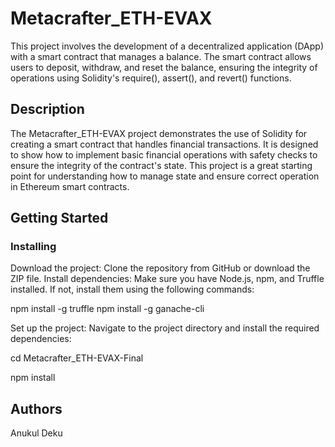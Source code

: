 # Metacrafter_ETH-EVAX

This project involves the development of a decentralized application (DApp) with a smart contract that manages a balance. The smart contract allows users to deposit, withdraw, and reset the balance, ensuring the integrity of operations using Solidity's require(), assert(), and revert() functions.

## Description

The Metacrafter_ETH-EVAX project demonstrates the use of Solidity for creating a smart contract that handles financial transactions. It is designed to show how to implement basic financial operations with safety checks to ensure the integrity of the contract's state. This project is a great starting point for understanding how to manage state and ensure correct operation in Ethereum smart contracts.

## Getting Started

### Installing
Download the project: Clone the repository from GitHub or download the ZIP file.
Install dependencies: Make sure you have Node.js, npm, and Truffle installed. If not, install them using the following commands:

npm install -g truffle
npm install -g ganache-cli


Set up the project: Navigate to the project directory and install the required dependencies:

cd Metacrafter_ETH-EVAX-Final


npm install


## Authors

Anukul
Deku


